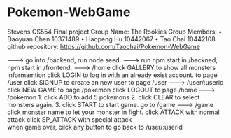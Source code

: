 # Pokemon-WebGame
Stevens CS554 Final project
Group Name: The Rookies 
Group Members:  • Daoyuan Chen 10371489 
                • Haopeng Hu 10442067 
                • Tao Chai 10442108
github repository: https://github.com/Taochai/Pokemon-WebGame


---> go into    /backend, run node seed.
---> run npm start in /backned, npm start in /frontend. 
---> /home              click  GALLERY to show all monsters informamtion
                        click  LOGIN to log in with an already exist account. to page /user
                        click  SIGNUP to create an new user to page /user
---> /user/:userid      click NEW GAME to page /pokemon
                        click LOGOUT to page /home
---> /pokemon           1. click ADD to add 5 pokemons
                        2. click CLEAR to select monsters again.
                        3. click START to start game. go to /game
---> /game              click monster name to let your monster in fight.
                        click ATTACK with normal attack
                        click SP_ATTACK with special attack                 
when game over,         cilck any button to go back to /user/:userid